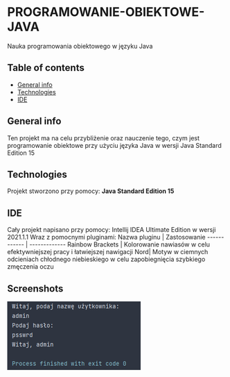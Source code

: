 # PROGRAMOWANIE-OBIEKTOWE-JAVA
Nauka programowania obiektowego w języku Java

## Table of contents
* [General info](#general-info)
* [Technologies](#technologies)
* [IDE](#ide)

## General info
Ten projekt ma na celu przybliżenie oraz nauczenie tego, czym jest programowanie obiektowe przy użyciu języka Java w wersji Java Standard Edition 15

## Technologies
Projekt stworzono przy pomocy:
**Java Standard Edition 15**

## IDE
Cały projekt napisano przy pomocy:
Intellij IDEA Ultimate Edition w wersji 2021.1.1
Wraz z pomocnymi pluginami:
Nazwa pluginu | Zastosowanie
------------ | -------------
Rainbow Brackets | Kolorowanie nawiasów w celu efektywniejszej pracy i łatwiejszej nawigacji
Nord| Motyw w ciemnych odcieniach chłodnego niebieskiego w celu zapobiegnięcia szybkiego zmęczenia oczu


## Screenshots
![Login app](./images/login-app.png)
